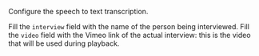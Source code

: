 Configure the speech to text transcription.

Fill the `interview` field with the name of the person being interviewed. Fill the `video` field with the Vimeo link of the actual interview: this is the video that will be used during playback.
